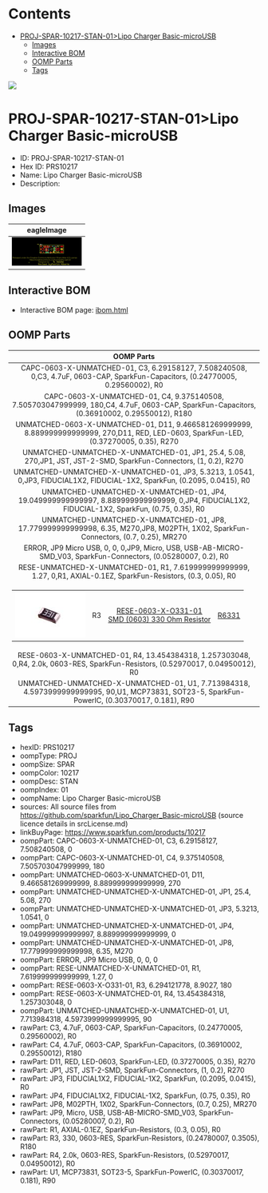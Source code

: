 



Contents
========

* [PROJ-SPAR-10217-STAN-01>Lipo Charger Basic-microUSB](#proj-spar-10217-stan-01lipo-charger-basic-microusb)
	* [Images](#images)
	* [Interactive BOM](#interactive-bom)
	* [OOMP Parts](#oomp-parts)
	* [Tags](#tags)
  
![][im]
# PROJ-SPAR-10217-STAN-01>Lipo Charger Basic-microUSB

- ID: PROJ-SPAR-10217-STAN-01
- Hex ID: PRS10217
- Name: Lipo Charger Basic-microUSB
- Description: 

## Images
  
  

|eagleImage|
| :---: |
|[![eagleImage](eagleImage_140.png)](eagleImage_600.png)|

## Interactive BOM

- Interactive BOM page: [ibom.html](kicad/bom/ibom.html)

## OOMP Parts
  

|OOMP Parts|
| :---: |
|CAPC-0603-X-UNMATCHED-01, C3, 6.29158127, 7.508240508, 0,C3, 4.7uF, 0603-CAP, SparkFun-Capacitors, (0.24770005, 0.29560002), R0|
|CAPC-0603-X-UNMATCHED-01, C4, 9.375140508, 7.505703047999999, 180,C4, 4.7uF, 0603-CAP, SparkFun-Capacitors, (0.36910002, 0.29550012), R180|
|UNMATCHED-0603-X-UNMATCHED-01, D11, 9.466581269999999, 8.889999999999999, 270,D11, RED, LED-0603, SparkFun-LED, (0.37270005, 0.35), R270|
|UNMATCHED-UNMATCHED-X-UNMATCHED-01, JP1, 25.4, 5.08, 270,JP1, JST, JST-2-SMD, SparkFun-Connectors, (1, 0.2), R270|
|UNMATCHED-UNMATCHED-X-UNMATCHED-01, JP3, 5.3213, 1.0541, 0,JP3, FIDUCIAL1X2, FIDUCIAL-1X2, SparkFun, (0.2095, 0.0415), R0|
|UNMATCHED-UNMATCHED-X-UNMATCHED-01, JP4, 19.049999999999997, 8.889999999999999, 0,JP4, FIDUCIAL1X2, FIDUCIAL-1X2, SparkFun, (0.75, 0.35), R0|
|UNMATCHED-UNMATCHED-X-UNMATCHED-01, JP8, 17.779999999999998, 6.35, M270,JP8, M02PTH, 1X02, SparkFun-Connectors, (0.7, 0.25), MR270|
|ERROR, JP9 Micro USB, 0, 0, 0,JP9, Micro, USB, USB-AB-MICRO-SMD_V03, SparkFun-Connectors, (0.05280007, 0.2), R0|
|RESE-UNMATCHED-X-UNMATCHED-01, R1, 7.619999999999999, 1.27, 0,R1, AXIAL-0.1EZ, SparkFun-Resistors, (0.3, 0.05), R0|
|<table><tr><td>![RESE-0603-X-O331-01](https://raw.githubusercontent.com/oomlout/oomlout_OOMP_parts/main/RESE-0603-X-O331-01/image_140.jpg)</td><td> R3</td><td>[RESE-0603-X-O331-01<br>SMD (0603) 330 Ohm Resistor](https://github.com/oomlout/oomlout_OOMP_parts/tree/main/RESE-0603-X-O331-01/)</td><td>[R6331](https://github.com/oomlout/oomlout_OOMP_parts/tree/main/RESE-0603-X-O331-01/)</td></tr></table>|
|RESE-0603-X-UNMATCHED-01, R4, 13.454384318, 1.257303048, 0,R4, 2.0k, 0603-RES, SparkFun-Resistors, (0.52970017, 0.04950012), R0|
|UNMATCHED-UNMATCHED-X-UNMATCHED-01, U1, 7.713984318, 4.5973999999999995, 90,U1, MCP73831, SOT23-5, SparkFun-PowerIC, (0.30370017, 0.181), R90|

## Tags

- hexID: PRS10217
- oompType: PROJ
- oompSize: SPAR
- oompColor: 10217
- oompDesc: STAN
- oompIndex: 01
- oompName: Lipo Charger Basic-microUSB
- sources: All source files from https://github.com/sparkfun/Lipo_Charger_Basic-microUSB (source licence details in srcLicense.md)
- linkBuyPage: https://www.sparkfun.com/products/10217
- oompPart: CAPC-0603-X-UNMATCHED-01, C3, 6.29158127, 7.508240508, 0
- oompPart: CAPC-0603-X-UNMATCHED-01, C4, 9.375140508, 7.505703047999999, 180
- oompPart: UNMATCHED-0603-X-UNMATCHED-01, D11, 9.466581269999999, 8.889999999999999, 270
- oompPart: UNMATCHED-UNMATCHED-X-UNMATCHED-01, JP1, 25.4, 5.08, 270
- oompPart: UNMATCHED-UNMATCHED-X-UNMATCHED-01, JP3, 5.3213, 1.0541, 0
- oompPart: UNMATCHED-UNMATCHED-X-UNMATCHED-01, JP4, 19.049999999999997, 8.889999999999999, 0
- oompPart: UNMATCHED-UNMATCHED-X-UNMATCHED-01, JP8, 17.779999999999998, 6.35, M270
- oompPart: ERROR, JP9 Micro USB, 0, 0, 0
- oompPart: RESE-UNMATCHED-X-UNMATCHED-01, R1, 7.619999999999999, 1.27, 0
- oompPart: RESE-0603-X-O331-01, R3, 6.294121778, 8.9027, 180
- oompPart: RESE-0603-X-UNMATCHED-01, R4, 13.454384318, 1.257303048, 0
- oompPart: UNMATCHED-UNMATCHED-X-UNMATCHED-01, U1, 7.713984318, 4.5973999999999995, 90
- rawPart: C3, 4.7uF, 0603-CAP, SparkFun-Capacitors, (0.24770005, 0.29560002), R0
- rawPart: C4, 4.7uF, 0603-CAP, SparkFun-Capacitors, (0.36910002, 0.29550012), R180
- rawPart: D11, RED, LED-0603, SparkFun-LED, (0.37270005, 0.35), R270
- rawPart: JP1, JST, JST-2-SMD, SparkFun-Connectors, (1, 0.2), R270
- rawPart: JP3, FIDUCIAL1X2, FIDUCIAL-1X2, SparkFun, (0.2095, 0.0415), R0
- rawPart: JP4, FIDUCIAL1X2, FIDUCIAL-1X2, SparkFun, (0.75, 0.35), R0
- rawPart: JP8, M02PTH, 1X02, SparkFun-Connectors, (0.7, 0.25), MR270
- rawPart: JP9, Micro, USB, USB-AB-MICRO-SMD_V03, SparkFun-Connectors, (0.05280007, 0.2), R0
- rawPart: R1, AXIAL-0.1EZ, SparkFun-Resistors, (0.3, 0.05), R0
- rawPart: R3, 330, 0603-RES, SparkFun-Resistors, (0.24780007, 0.3505), R180
- rawPart: R4, 2.0k, 0603-RES, SparkFun-Resistors, (0.52970017, 0.04950012), R0
- rawPart: U1, MCP73831, SOT23-5, SparkFun-PowerIC, (0.30370017, 0.181), R90



[im]: eagleImage_450.png
